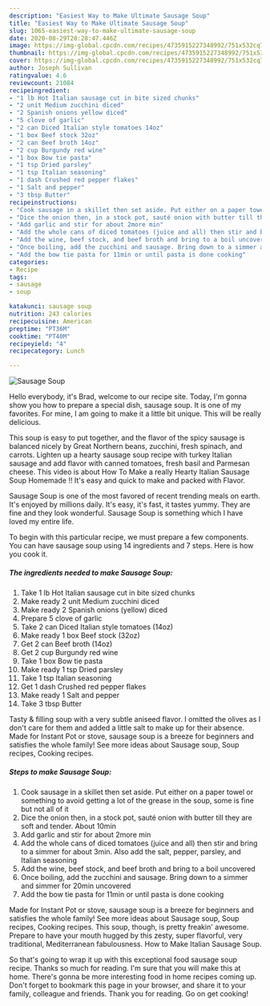 ```yaml
---
description: "Easiest Way to Make Ultimate Sausage Soup"
title: "Easiest Way to Make Ultimate Sausage Soup"
slug: 1065-easiest-way-to-make-ultimate-sausage-soup
date: 2020-08-29T20:28:47.446Z
image: https://img-global.cpcdn.com/recipes/4735915227348992/751x532cq70/sausage-soup-recipe-main-photo.jpg
thumbnail: https://img-global.cpcdn.com/recipes/4735915227348992/751x532cq70/sausage-soup-recipe-main-photo.jpg
cover: https://img-global.cpcdn.com/recipes/4735915227348992/751x532cq70/sausage-soup-recipe-main-photo.jpg
author: Joseph Sullivan
ratingvalue: 4.6
reviewcount: 21084
recipeingredient:
- "1 lb Hot Italian sausage cut in bite sized chunks"
- "2 unit Medium zucchini diced"
- "2 Spanish onions yellow diced"
- "5 clove of garlic"
- "2 can Diced Italian style tomatoes 14oz"
- "1 box Beef stock 32oz"
- "2 can Beef broth 14oz"
- "2 cup Burgundy red wine"
- "1 box Bow tie pasta"
- "1 tsp Dried parsley"
- "1 tsp Italian seasoning"
- "1 dash Crushed red pepper flakes"
- "1 Salt and pepper"
- "3 tbsp Butter"
recipeinstructions:
- "Cook sausage in a skillet then set aside. Put either on a paper towel or something to avoid getting a lot of the grease in the soup, some is fine but not all of it"
- "Dice the onion then, in a stock pot, sauté onion with butter till they are soft and tender. About 10min"
- "Add garlic and stir for about 2more min"
- "Add the whole cans of diced tomatoes (juice and all) then stir and bring to a simmer for about 3min. Also add the salt, pepper, parsley, and Italian seasoning"
- "Add the wine, beef stock, and beef broth and bring to a boil uncovered"
- "Once boiling, add the zucchini and sausage. Bring down to a simmer and simmer for 20min uncovered"
- "Add the bow tie pasta for 11min or until pasta is done cooking"
categories:
- Recipe
tags:
- sausage
- soup

katakunci: sausage soup 
nutrition: 243 calories
recipecuisine: American
preptime: "PT36M"
cooktime: "PT40M"
recipeyield: "4"
recipecategory: Lunch

---
```



![Sausage Soup](https://img-global.cpcdn.com/recipes/4735915227348992/751x532cq70/sausage-soup-recipe-main-photo.jpg)

Hello everybody, it's Brad, welcome to our recipe site. Today, I'm gonna show you how to prepare a special dish, sausage soup. It is one of my favorites. For mine, I am going to make it a little bit unique. This will be really delicious.

This soup is easy to put together, and the flavor of the spicy sausage is balanced nicely by Great Northern beans, zucchini, fresh spinach, and carrots. Lighten up a hearty sausage soup recipe with turkey Italian sausage and add flavor with canned tomatoes, fresh basil and Parmesan cheese. This video is about How To Make a really Hearty Italian Sausage Soup Homemade !! It&#39;s easy and quick to make and packed with Flavor.

Sausage Soup is one of the most favored of recent trending meals on earth. It's enjoyed by millions daily. It's easy, it's fast, it tastes yummy. They are fine and they look wonderful. Sausage Soup is something which I have loved my entire life.


To begin with this particular recipe, we must prepare a few components. You can have sausage soup using 14 ingredients and 7 steps. Here is how you cook it.

<!--inarticleads1-->

##### The ingredients needed to make Sausage Soup:

1. Take 1 lb Hot Italian sausage cut in bite sized chunks
1. Make ready 2 unit Medium zucchini diced
1. Make ready 2 Spanish onions (yellow) diced
1. Prepare 5 clove of garlic
1. Take 2 can Diced Italian style tomatoes (14oz)
1. Make ready 1 box Beef stock (32oz)
1. Get 2 can Beef broth (14oz)
1. Get 2 cup Burgundy red wine
1. Take 1 box Bow tie pasta
1. Make ready 1 tsp Dried parsley
1. Take 1 tsp Italian seasoning
1. Get 1 dash Crushed red pepper flakes
1. Make ready 1 Salt and pepper
1. Take 3 tbsp Butter


Tasty &amp; filling soup with a very subtle aniseed flavor. I omitted the olives as I don&#39;t care for them and added a little salt to make up for their absence. Made for Instant Pot or stove, sausage soup is a breeze for beginners and satisfies the whole family! See more ideas about Sausage soup, Soup recipes, Cooking recipes. 

<!--inarticleads2-->

##### Steps to make Sausage Soup:

1. Cook sausage in a skillet then set aside. Put either on a paper towel or something to avoid getting a lot of the grease in the soup, some is fine but not all of it
1. Dice the onion then, in a stock pot, sauté onion with butter till they are soft and tender. About 10min
1. Add garlic and stir for about 2more min
1. Add the whole cans of diced tomatoes (juice and all) then stir and bring to a simmer for about 3min. Also add the salt, pepper, parsley, and Italian seasoning
1. Add the wine, beef stock, and beef broth and bring to a boil uncovered
1. Once boiling, add the zucchini and sausage. Bring down to a simmer and simmer for 20min uncovered
1. Add the bow tie pasta for 11min or until pasta is done cooking


Made for Instant Pot or stove, sausage soup is a breeze for beginners and satisfies the whole family! See more ideas about Sausage soup, Soup recipes, Cooking recipes. This soup, though, is pretty freakin&#39; awesome. Prepare to have your mouth hugged by this zesty, super flavorful, very traditional, Mediterranean fabulousness. How to Make Italian Sausage Soup. 

So that's going to wrap it up with this exceptional food sausage soup recipe. Thanks so much for reading. I'm sure that you will make this at home. There's gonna be more interesting food in home recipes coming up. Don't forget to bookmark this page in your browser, and share it to your family, colleague and friends. Thank you for reading. Go on get cooking!
